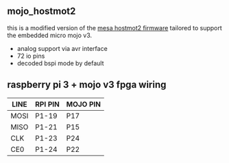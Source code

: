 ## mojo_hostmot2
this is a modified version of the [mesa hostmot2 firmware](https://github.com/LinuxCNC/hostmot2-firmware) tailored to support the embedded micro mojo v3.
 
 * analog support via avr interface
 * 72 io pins
 * decoded bspi mode by default
 
## raspberry pi 3 + mojo v3 fpga wiring

| LINE  | RPI PIN | MOJO PIN |
| ----- | ------- | -------- |
| MOSI  | P1-19   | P17      |
| MISO  | P1-21   | P15      |
| CLK   | P1-23   | P24      |
| CE0   | P1-24   | P22      |


